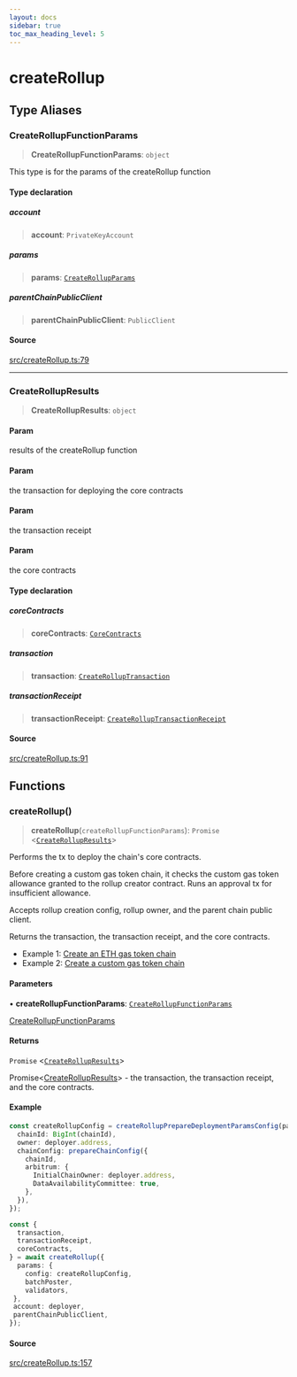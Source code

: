 ```yaml
---
layout: docs
sidebar: true
toc_max_heading_level: 5
---
```


# createRollup

## Type Aliases

### CreateRollupFunctionParams

> **CreateRollupFunctionParams**: `object`

This type is for the params of the createRollup function

#### Type declaration

##### account

> **account**: `PrivateKeyAccount`

##### params

> **params**: [`CreateRollupParams`](types/createRollupTypes.md#createrollupparams)

##### parentChainPublicClient

> **parentChainPublicClient**: `PublicClient`

#### Source

[src/createRollup.ts:79](https://github.com/anegg0/arbitrum-orbit-sdk/blob/1aa2030374f41bb1bf01834ef0c05d2e6663f5e5/src/createRollup.ts#L79)

***

### CreateRollupResults

> **CreateRollupResults**: `object`

#### Param

results of the createRollup function

#### Param

the transaction for deploying the core contracts

#### Param

the transaction receipt

#### Param

the core contracts

#### Type declaration

##### coreContracts

> **coreContracts**: [`CoreContracts`](types/CoreContracts.md#corecontracts)

##### transaction

> **transaction**: [`CreateRollupTransaction`](createRollupPrepareTransaction.md#createrolluptransaction)

##### transactionReceipt

> **transactionReceipt**: [`CreateRollupTransactionReceipt`](createRollupPrepareTransactionReceipt.md#createrolluptransactionreceipt)

#### Source

[src/createRollup.ts:91](https://github.com/anegg0/arbitrum-orbit-sdk/blob/1aa2030374f41bb1bf01834ef0c05d2e6663f5e5/src/createRollup.ts#L91)

## Functions

### createRollup()

> **createRollup**(`createRollupFunctionParams`): `Promise` \<[`CreateRollupResults`](createRollup.md#createrollupresults)\>

Performs the tx to deploy the chain's core contracts.

Before creating a custom gas token chain, it checks the custom gas
token allowance granted to the rollup creator contract. Runs an approval
tx for insufficient allowance.

Accepts rollup creation config, rollup owner, and the parent chain public client.

Returns the transaction, the transaction receipt, and the core contracts.

- Example 1: [Create an ETH gas token chain](https://github.com/OffchainLabs/arbitrum-orbit-sdk/blob/main/examples/create-rollup-eth/index.ts)
- Example 2: [Create a custom gas token chain](https://github.com/OffchainLabs/arbitrum-orbit-sdk/blob/main/examples/create-rollup-custom-fee-token/index.ts)

#### Parameters

• **createRollupFunctionParams**: [`CreateRollupFunctionParams`](createRollup.md#createrollupfunctionparams)

[CreateRollupFunctionParams](createRollup.md#createrollupfunctionparams)

#### Returns

`Promise` \<[`CreateRollupResults`](createRollup.md#createrollupresults)\>

Promise<[CreateRollupResults](createRollup.md#createrollupresults)> - the transaction, the transaction receipt, and the core contracts.

#### Example

```ts
const createRollupConfig = createRollupPrepareDeploymentParamsConfig(parentChainPublicClient, {
  chainId: BigInt(chainId),
  owner: deployer.address,
  chainConfig: prepareChainConfig({
    chainId,
    arbitrum: {
      InitialChainOwner: deployer.address,
      DataAvailabilityCommittee: true,
    },
  }),
});

const {
  transaction,
  transactionReceipt,
  coreContracts,
} = await createRollup({
  params: {
    config: createRollupConfig,
    batchPoster,
    validators,
 },
 account: deployer,
 parentChainPublicClient,
});
```

#### Source

[src/createRollup.ts:157](https://github.com/anegg0/arbitrum-orbit-sdk/blob/1aa2030374f41bb1bf01834ef0c05d2e6663f5e5/src/createRollup.ts#L157)

